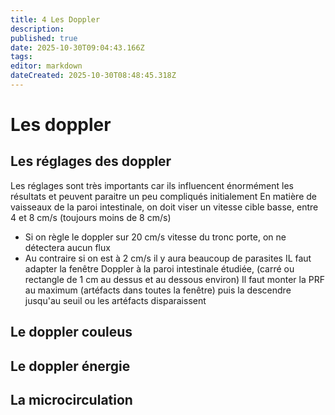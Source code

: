 ```yaml
---
title: 4 Les Doppler
description: 
published: true
date: 2025-10-30T09:04:43.166Z
tags: 
editor: markdown
dateCreated: 2025-10-30T08:48:45.318Z
---
```


# Les doppler
## Les réglages des doppler
Les réglages sont très importants car ils influencent énormément les résultats et peuvent paraitre un peu compliqués initialement
En matière de vaisseaux de la paroi intestinale, on doit viser un vitesse cible basse, entre 4 et 8 cm/s (toujours moins de 8 cm/s)
- Si on règle le doppler sur 20 cm/s vitesse du tronc porte, on ne détectera aucun flux 
- Au contraire si on est à 2 cm/s il y aura beaucoup de parasites
IL faut adapter la fenêtre Doppler à la paroi intestinale étudiée, (carré ou rectangle de 1 cm au dessus et au dessous environ)
Il faut monter la PRF au maximum (artéfacts dans toutes la fenêtre) puis la descendre jusqu'au seuil ou les artéfacts disparaissent
## Le doppler couleus
## Le doppler énergie
## La microcirculation